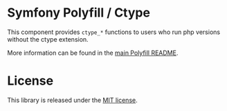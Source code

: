 Symfony Polyfill / Ctype
========================

This component provides `ctype_*` functions to users who run php versions without the ctype extension.

More information can be found in the
[main Polyfill README](https://github.com/symfony/polyfill/blob/main/README.md).

License
=======

This library is released under the [MIT license](LICENSE.).

